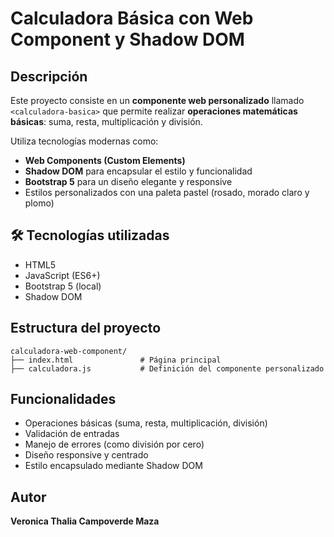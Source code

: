 
# Calculadora Básica con Web Component y Shadow DOM

## Descripción

Este proyecto consiste en un **componente web personalizado** llamado `<calculadora-basica>` que permite realizar **operaciones matemáticas básicas**: suma, resta, multiplicación y división.

Utiliza tecnologías modernas como:

- **Web Components (Custom Elements)**
- **Shadow DOM** para encapsular el estilo y funcionalidad
- **Bootstrap 5** para un diseño elegante y responsive
-  Estilos personalizados con una paleta pastel (rosado, morado claro y plomo)

## 🛠 Tecnologías utilizadas

- HTML5
- JavaScript (ES6+)
- Bootstrap 5 (local)
- Shadow DOM

##  Estructura del proyecto

```
calculadora-web-component/
├── index.html               # Página principal
├── calculadora.js           # Definición del componente personalizado
```

##  Funcionalidades

- Operaciones básicas (suma, resta, multiplicación, división)
- Validación de entradas
- Manejo de errores (como división por cero)
- Diseño responsive y centrado
- Estilo encapsulado mediante Shadow DOM


##  Autor

**Veronica Thalia Campoverde Maza**  

